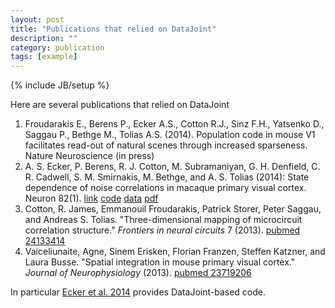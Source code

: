 ```yaml
---
layout: post
title: "Publications that relied on DataJoint"
description: ""
category: publication 
tags: [example]
---
```

{% include JB/setup %}

Here are several publications that relied on DataJoint

1. Froudarakis E., Berens P., Ecker A.S., Cotton R.J., Sinz F.H., Yatsenko D., Saggau P., Bethge M., Tolias A.S. (2014). Population code in mouse V1 facilitates read-out of natural scenes through increased sparseness. Nature Neuroscience (in press)
1. A. S. Ecker, P. Berens, R. J. Cotton, M. Subramaniyan, G. H. Denfield, C. R. Cadwell, S. M. Smirnakis, M. Bethge, and A. S. Tolias (2014): State dependence of noise correlations in macaque primary visual cortex. Neuron 82(1). [link](http://www.cell.com/neuron/abstract/S0896-6273(14)00104-4) [code](https://github.com/aecker/ecker2014) [data](http://bethgelab.org/files/ecker2014.zip) [pdf](http://toliaslab.files.wordpress.com/2011/06/ecker_2014_with_supplement.pdf)
1. Cotton, R. James, Emmanouil Froudarakis, Patrick Storer, Peter Saggau, and Andreas S. Tolias. "Three-dimensional mapping of microcircuit correlation structure." _Frontiers in neural circuits_ 7 (2013). [pubmed 24133414](http://www.ncbi.nlm.nih.gov/pubmed/24133414)
1. Vaiceliunaite, Agne, Sinem Erisken, Florian Franzen, Steffen Katzner, and Laura Busse. "Spatial integration in mouse primary visual cortex." _Journal of Neurophysiology_ (2013). [pubmed 23719206](http://www.ncbi.nlm.nih.gov/pubmed/23719206)

In particular [Ecker et al. 2014](http://toliaslab.org/publications/ecker-et-al-2014/) provides DataJoint-based code.

